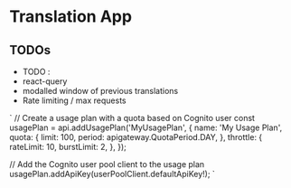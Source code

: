 # Translation App

## TODOs 
- TODO :
- react-query
- modalled window of previous translations
- Rate limiting / max requests

`
// Create a usage plan with a quota based on Cognito user
const usagePlan = api.addUsagePlan('MyUsagePlan', {
    name: 'My Usage Plan',
    quota: {
    limit: 100,
    period: apigateway.QuotaPeriod.DAY,
    },
    throttle: {
    rateLimit: 10,
    burstLimit: 2,
    },
});

// Add the Cognito user pool client to the usage plan
usagePlan.addApiKey(userPoolClient.defaultApiKey!);
    `